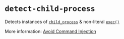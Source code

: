 # `detect-child-process`

Detects instances of [`child_process`](https://nodejs.org/api/child_process.html) & non-literal [`exec()`](https://nodejs.org/api/child_process.html#child_process_child_process_exec_command_options_callback)

More information: [Avoid Command Injection](https://github.com/nodesecurity/eslint-plugin-security/blob/master/docs/avoid-command-injection-node.md)
